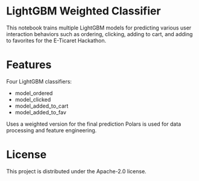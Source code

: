 # LightGBM Weighted Classifier

This notebook trains multiple LightGBM models for predicting various user interaction behaviors such as ordering, clicking, adding to cart, and adding to favorites for the E-Ticaret Hackathon.

# Features

Four LightGBM classifiers:
- model_ordered
- model_clicked
- model_added_to_cart
- model_added_to_fav

Uses a weighted version for the final prediction
Polars is used for data processing and feature engineering.


# License
This project is distributed under the Apache-2.0 license.
